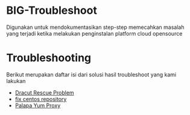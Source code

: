 # BIG-Troubleshoot

Digunakan untuk mendokumentasikan step-step memecahkan masalah yang terjadi ketika melakukan penginstalan platform cloud opensource

# Troubleshooting
Berikut merupakan daftar isi dari solusi hasil troubleshoot yang kami lakukan
- [Dracut Rescue Problem](https://github.com/aud1tya4dnan/BIG-Troubleshoot/tree/main/Dracut%20problems)
- [fix centos repository](https://github.com/aud1tya4dnan/BIG-Troubleshoot/tree/main/CentOS%20Repo%20Problems)
- [Palapa Yum Proxy](https://github.com/aud1tya4dnan/BIG-Troubleshoot/tree/main/Palapa%20Yum%20Proxy)